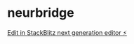 # neurbridge

[Edit in StackBlitz next generation editor ⚡️](https://stackblitz.com/~/github.com/ShivSoft01/neurbridge)